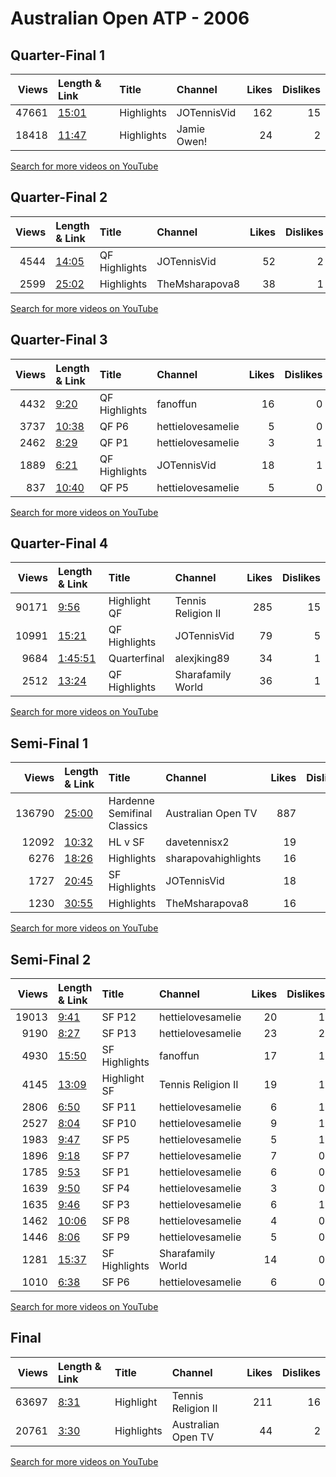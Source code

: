 
# Australian Open ATP - 2006
    
## Quarter-Final 1
|   Views | Length & Link                                        | Title      | Channel     |   Likes |   Dislikes |
|--------:|:-----------------------------------------------------|:-----------|:------------|--------:|-----------:|
|   47661 | [15:01](https://www.youtube.com/watch?v=pMxjHIidHPU) | Highlights | JOTennisVid |     162 |         15 |
|   18418 | [11:47](https://www.youtube.com/watch?v=XKXvJLrIxuU) | Highlights | Jamie Owen! |      24 |          2 |

[Search for more videos on YouTube](https://www.youtube.com/results?search_query=%22australian+open%22+%22Henin%22+%22Davenport%22+%222006%22+%22highlights%22)     

## Quarter-Final 2
|   Views | Length & Link                                        | Title         | Channel        |   Likes |   Dislikes |
|--------:|:-----------------------------------------------------|:--------------|:---------------|--------:|-----------:|
|    4544 | [14:05](https://www.youtube.com/watch?v=q-dyFLnCAbY) | QF Highlights | JOTennisVid    |      52 |          2 |
|    2599 | [25:02](https://www.youtube.com/watch?v=KURYr_aQwGk) | Highlights    | TheMsharapova8 |      38 |          1 |

[Search for more videos on YouTube](https://www.youtube.com/results?search_query=%22australian+open%22+%22Sharapova%22+%22Petrova%22+%222006%22+%22highlights%22)     

## Quarter-Final 3
|   Views | Length & Link                                        | Title              | Channel           |   Likes |   Dislikes |
|--------:|:-----------------------------------------------------|:-------------------|:------------------|--------:|-----------:|
|    4432 | [9:20](https://www.youtube.com/watch?v=kbF0Zeb8X9c)  | QF      Highlights | fanoffun          |      16 |          0 |
|    3737 | [10:38](https://www.youtube.com/watch?v=Rh_ipfaJKGE) | QF    P6           | hettielovesamelie |       5 |          0 |
|    2462 | [8:29](https://www.youtube.com/watch?v=cRC-nlxcc6k)  | QF    P1           | hettielovesamelie |       3 |          1 |
|    1889 | [6:21](https://www.youtube.com/watch?v=fHY5v_wbIO0)  | QF Highlights      | JOTennisVid       |      18 |          1 |
|     837 | [10:40](https://www.youtube.com/watch?v=ckyFSK3zrAg) | QF    P5           | hettielovesamelie |       5 |          0 |

[Search for more videos on YouTube](https://www.youtube.com/results?search_query=%22australian+open%22+%22Mauresmo%22+%22Schnyder%22+%222006%22+%22highlights%22)     

## Quarter-Final 4
|   Views | Length & Link                                          | Title          | Channel            |   Likes |   Dislikes |
|--------:|:-------------------------------------------------------|:---------------|:-------------------|--------:|-----------:|
|   90171 | [9:56](https://www.youtube.com/watch?v=zjd2xQauPms)    | Highlight   QF | Tennis Religion II |     285 |         15 |
|   10991 | [15:21](https://www.youtube.com/watch?v=acI10Xf60XQ)   | QF Highlights  | JOTennisVid        |      79 |          5 |
|    9684 | [1:45:51](https://www.youtube.com/watch?v=9hhscWZBnGU) | Quarterfinal   | alexjking89        |      34 |          1 |
|    2512 | [13:24](https://www.youtube.com/watch?v=sD-uRTveX-k)   | QF Highlights  | Sharafamily World  |      36 |          1 |

[Search for more videos on YouTube](https://www.youtube.com/results?search_query=%22australian+open%22+%22Clijsters%22+%22Hingis%22+%222006%22+%22highlights%22)     

## Semi-Final 1
|   Views | Length & Link                                        | Title                             | Channel             |   Likes |   Dislikes |
|--------:|:-----------------------------------------------------|:----------------------------------|:--------------------|--------:|-----------:|
|  136790 | [25:00](https://www.youtube.com/watch?v=T8eMrYdRs9o) | Hardenne     Semifinal   Classics | Australian Open TV  |     887 |         41 |
|   12092 | [10:32](https://www.youtube.com/watch?v=9nvUoFVnamo) | HL   v     SF                     | davetennisx2        |      19 |          2 |
|    6276 | [18:26](https://www.youtube.com/watch?v=YtucwDi-Utk) | Highlights                        | sharapovahighlights |      16 |          1 |
|    1727 | [20:45](https://www.youtube.com/watch?v=eukWhecsc3k) | SF Highlights                     | JOTennisVid         |      18 |          1 |
|    1230 | [30:55](https://www.youtube.com/watch?v=rTB_Mv5ljMU) | Highlights                        | TheMsharapova8      |      16 |          0 |

[Search for more videos on YouTube](https://www.youtube.com/results?search_query=%22australian+open%22+%22Henin%22+%22Sharapova%22+%222006%22+%22highlights%22)     

## Semi-Final 2
|   Views | Length & Link                                        | Title              | Channel            |   Likes |   Dislikes |
|--------:|:-----------------------------------------------------|:-------------------|:-------------------|--------:|-----------:|
|   19013 | [9:41](https://www.youtube.com/watch?v=u1J4wJY5mM8)  | SF    P12          | hettielovesamelie  |      20 |          1 |
|    9190 | [8:27](https://www.youtube.com/watch?v=YYccP4QVqug)  | SF    P13          | hettielovesamelie  |      23 |          2 |
|    4930 | [15:50](https://www.youtube.com/watch?v=zSmGZRInuu8) | SF      Highlights | fanoffun           |      17 |          1 |
|    4145 | [13:09](https://www.youtube.com/watch?v=JeJlRQ93NtE) | Highlight   SF     | Tennis Religion II |      19 |          1 |
|    2806 | [6:50](https://www.youtube.com/watch?v=8GeNMIXLTw4)  | SF    P11          | hettielovesamelie  |       6 |          1 |
|    2527 | [8:04](https://www.youtube.com/watch?v=e_BW6eLlf9w)  | SF    P10          | hettielovesamelie  |       9 |          1 |
|    1983 | [9:47](https://www.youtube.com/watch?v=9sDYiTNE0LE)  | SF    P5           | hettielovesamelie  |       5 |          1 |
|    1896 | [9:18](https://www.youtube.com/watch?v=bywMdrpJLiM)  | SF    P7           | hettielovesamelie  |       7 |          0 |
|    1785 | [9:53](https://www.youtube.com/watch?v=WGRWdXg_p0M)  | SF    P1           | hettielovesamelie  |       6 |          0 |
|    1639 | [9:50](https://www.youtube.com/watch?v=gpNtpwCrWRE)  | SF    P4           | hettielovesamelie  |       3 |          0 |
|    1635 | [9:46](https://www.youtube.com/watch?v=FNmtx4Zx_P0)  | SF    P3           | hettielovesamelie  |       6 |          1 |
|    1462 | [10:06](https://www.youtube.com/watch?v=Ns1PhY3ceqE) | SF    P8           | hettielovesamelie  |       4 |          0 |
|    1446 | [8:06](https://www.youtube.com/watch?v=tcn7yPXaDjk)  | SF    P9           | hettielovesamelie  |       5 |          0 |
|    1281 | [15:37](https://www.youtube.com/watch?v=laj1TvgNn4Q) | SF Highlights      | Sharafamily World  |      14 |          0 |
|    1010 | [6:38](https://www.youtube.com/watch?v=emD0MOnfPr0)  | SF    P6           | hettielovesamelie  |       6 |          0 |

[Search for more videos on YouTube](https://www.youtube.com/results?search_query=%22australian+open%22+%22Mauresmo%22+%22Clijsters%22+%222006%22+%22highlights%22)     

## Final
|   Views | Length & Link                                       | Title      | Channel            |   Likes |   Dislikes |
|--------:|:----------------------------------------------------|:-----------|:-------------------|--------:|-----------:|
|   63697 | [8:31](https://www.youtube.com/watch?v=6hYLIsrb_yU) | Highlight  | Tennis Religion II |     211 |         16 |
|   20761 | [3:30](https://www.youtube.com/watch?v=ZKt1mCIvlvg) | Highlights | Australian Open TV |      44 |          2 |

[Search for more videos on YouTube](https://www.youtube.com/results?search_query=%22australian+open%22+%22Mauresmo%22+%22Henin%22+%222006%22+%22highlights%22)     
